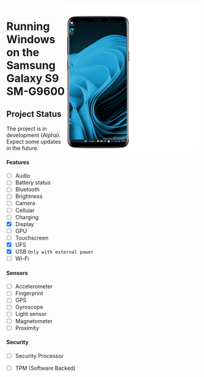 <img align="right" src="https://github.com/vicenteicc2008/woa-starqlte/blob/main/s9-woa.png" width="350" alt="Windows 11 running on starqlte">

# Running Windows on the Samsung Galaxy S9 SM-G9600

## Project Status

The project is in development (Alpha). Expect some updates in the future.

#### Features

- [ ] Audio 
- [ ] Battery status
- [ ] Bluetooth
- [ ] Brightness 
- [ ] Camera
- [ ] Cellular
- [ ] Charging
- [x] Display
- [ ] GPU
- [ ] Touchscreen 
- [x] UFS
- [x] USB ```Only with external power```
- [ ] Wi-Fi

#### Sensors
- [ ] Accelerometer
- [ ] Fingerprint
- [ ] GPS
- [ ] Gyroscope
- [ ] Light sensor
- [ ] Magnetometer
- [ ] Proximity

#### Security

- [ ] Security Processor
- [ ] TPM (Software Backed)
















